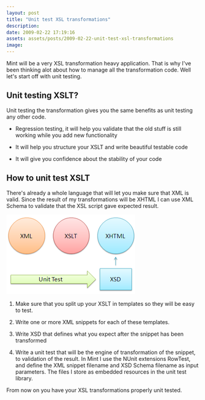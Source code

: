 ```yaml
---
layout: post
title: "Unit test XSL transformations"
description:
date: 2009-02-22 17:19:16
assets: assets/posts/2009-02-22-unit-test-xsl-transformations
image: 
---
```


Mint will be a very XSL transformation heavy application. That is why I've been thinking alot about how to manage all the transformation code. Well let's start off with unit testing.

## Unit testing XSLT?

Unit testing the transformation gives you the same benefits as unit testing any other code.

* Regression testing, it will help you validate that the old stuff is still working while you add new functionality

* It will help you structure your XSLT and write beautiful testable code

* It will give you confidence about the stability of your code

## How to unit test XSLT

There's already a whole language that will let you make sure that XML is valid. Since the result of my transformations will be XHTML I can use XML Schema to validate that the XSL script gave expected result.

![XSLT unit test model](/assets/posts/2009-02-22-unit-test-xsl-transformations/xslt_unittest.png)

1. Make sure that you split up your XSLT in templates so they will be easy to test.

2. Write one or more XML snippets for each of these templates.

3. Write XSD that defines what you expect after the snippet has been transformed

4. Write a unit test that will be the engine of transformation of the snippet, to validation of the result. In Mint I use the NUnit extensions RowTest, and define the XML snippet filename and XSD Schema filename as input parameters. The files I store as embedded resources in the unit test library.

From now on you have your XSL transformations properly unit tested.
